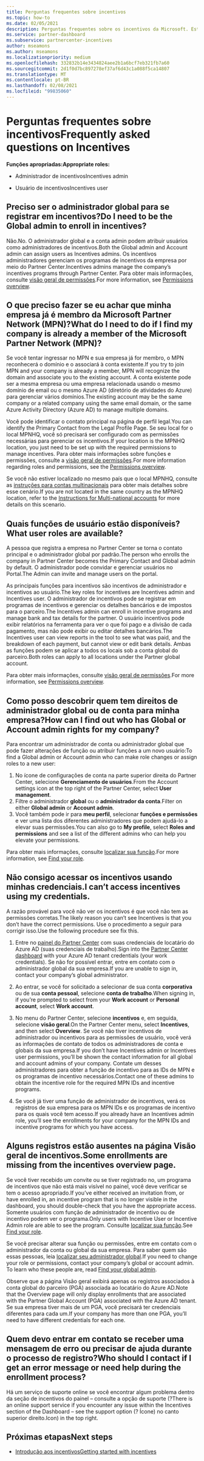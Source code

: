 ```yaml
---
title: Perguntas frequentes sobre incentivos
ms.topic: how-to
ms.date: 02/05/2021
description: Perguntas frequentes sobre os incentivos da Microsoft. Este artigo inclui perguntas sobre funções de usuário, como registrar ou o que fazer sobre mensagens de erro.
ms.service: partner-dashboard
ms.subservice: partnercenter-incentives
author: mseamons
ms.author: mseamons
ms.localizationpriority: medium
ms.openlocfilehash: 332832b14e3434824aee2b1a6bcf7eb321fb7a60
ms.sourcegitcommit: 2d1f0d7bc897278ef37af6d43c1a088f5ca14807
ms.translationtype: MT
ms.contentlocale: pt-BR
ms.lasthandoff: 02/08/2021
ms.locfileid: "99835060"
---
```

# <a name="frequently-asked-questions-on-incentives"></a><span data-ttu-id="53d9e-104">Perguntas frequentes sobre incentivos</span><span class="sxs-lookup"><span data-stu-id="53d9e-104">Frequently asked questions on Incentives</span></span>

<span data-ttu-id="53d9e-105">**Funções apropriadas:**</span><span class="sxs-lookup"><span data-stu-id="53d9e-105">**Appropriate roles:**</span></span>

- <span data-ttu-id="53d9e-106">Administrador de incentivos</span><span class="sxs-lookup"><span data-stu-id="53d9e-106">Incentives admin</span></span>

- <span data-ttu-id="53d9e-107">Usuário de incentivos</span><span class="sxs-lookup"><span data-stu-id="53d9e-107">Incentives user</span></span>

## <a name="do-i-need-to-be-the-global-admin-to-enroll-in-incentives"></a><span data-ttu-id="53d9e-108">Preciso ser o administrador global para se registrar em incentivos?</span><span class="sxs-lookup"><span data-stu-id="53d9e-108">Do I need to be the Global admin to enroll in incentives?</span></span>

<span data-ttu-id="53d9e-109">Não.</span><span class="sxs-lookup"><span data-stu-id="53d9e-109">No.</span></span> <span data-ttu-id="53d9e-110">O administrador global e a conta admin podem atribuir usuários como administradores de incentivos.</span><span class="sxs-lookup"><span data-stu-id="53d9e-110">Both the Global admin and Account admin can assign users as Incentives admins.</span></span> <span data-ttu-id="53d9e-111">Os incentivos administradores gerenciam os programas de incentivos da empresa por meio do Partner Center.</span><span class="sxs-lookup"><span data-stu-id="53d9e-111">Incentives admins manage the company’s incentives programs through Partner Center.</span></span> <span data-ttu-id="53d9e-112">Para obter mais informações, consulte [visão geral de permissões](permissions-overview.md).</span><span class="sxs-lookup"><span data-stu-id="53d9e-112">For more information, see [Permissions overview](permissions-overview.md).</span></span>

## <a name="what-do-i-need-to-do-if-i-find-my-company-is-already-a-member-of-the-microsoft-partner-network-mpn"></a><span data-ttu-id="53d9e-113">O que preciso fazer se eu achar que minha empresa já é membro da Microsoft Partner Network (MPN)?</span><span class="sxs-lookup"><span data-stu-id="53d9e-113">What do I need to do if I find my company is already a member of the Microsoft Partner Network (MPN)?</span></span>

<span data-ttu-id="53d9e-114">Se você tentar ingressar no MPN e sua empresa já for membro, o MPN reconhecerá o domínio e o associará à conta existente.</span><span class="sxs-lookup"><span data-stu-id="53d9e-114">If you try to join MPN and your company is already a member, MPN will recognize the domain and associate you to the existing account.</span></span> <span data-ttu-id="53d9e-115">A conta existente pode ser a mesma empresa ou uma empresa relacionada usando o mesmo domínio de email ou o mesmo Azure AD (diretório de atividades do Azure) para gerenciar vários domínios.</span><span class="sxs-lookup"><span data-stu-id="53d9e-115">The existing account may be the same company or a related company using the same email domain, or the same Azure Activity Directory (Azure AD) to manage multiple domains.</span></span>

<span data-ttu-id="53d9e-116">Você pode identificar o contato principal na página de perfil legal.</span><span class="sxs-lookup"><span data-stu-id="53d9e-116">You can identify the Primary Contact from the Legal Profile Page.</span></span> <span data-ttu-id="53d9e-117">Se seu local for o local MPNHQ, você só precisará ser configurado com as permissões necessárias para gerenciar os incentivos.</span><span class="sxs-lookup"><span data-stu-id="53d9e-117">If your location is the MPNHQ location, you just need to be set up with the required permissions to manage incentives.</span></span> <span data-ttu-id="53d9e-118">Para obter mais informações sobre funções e permissões, consulte a [visão geral de permissões](permissions-overview.md).</span><span class="sxs-lookup"><span data-stu-id="53d9e-118">For more information regarding roles and permissions, see the [Permissions overview](permissions-overview.md).</span></span>

<span data-ttu-id="53d9e-119">Se você não estiver localizado no mesmo país que o local MPNHQ, consulte as [instruções para contas multinacionais](https://support.microsoft.com/help/4515619/special-considerations-for-multi-national-partners-joining-the-microso) para obter mais detalhes sobre esse cenário.</span><span class="sxs-lookup"><span data-stu-id="53d9e-119">If you are not located in the same country as the MPNHQ location, refer to the [Instructions for Multi-national accounts](https://support.microsoft.com/help/4515619/special-considerations-for-multi-national-partners-joining-the-microso) for more details on this scenario.</span></span>

## <a name="what-user-roles-are-available"></a><span data-ttu-id="53d9e-120">Quais funções de usuário estão disponíveis?</span><span class="sxs-lookup"><span data-stu-id="53d9e-120">What user roles are available?</span></span>

<span data-ttu-id="53d9e-121">A pessoa que registra a empresa no Partner Center se torna o contato principal e o administrador global por padrão.</span><span class="sxs-lookup"><span data-stu-id="53d9e-121">The person who enrolls the company in Partner Center becomes the Primary Contact and Global admin by default.</span></span> <span data-ttu-id="53d9e-122">O administrador pode convidar e gerenciar usuários no Portal.</span><span class="sxs-lookup"><span data-stu-id="53d9e-122">The Admin can invite and manage users on the portal.</span></span>

<span data-ttu-id="53d9e-123">As principais funções para incentivos são incentivos de administrador e incentivos ao usuário.</span><span class="sxs-lookup"><span data-stu-id="53d9e-123">The key roles for incentives are Incentives admin and Incentives user.</span></span> <span data-ttu-id="53d9e-124">O administrador de incentivos pode se registrar em programas de incentivos e gerenciar os detalhes bancários e de impostos para o parceiro.</span><span class="sxs-lookup"><span data-stu-id="53d9e-124">The Incentives admin can enroll in incentive programs and manage bank and tax details for the partner.</span></span> <span data-ttu-id="53d9e-125">O usuário incentivos pode exibir relatórios na ferramenta para ver o que foi pago e a divisão de cada pagamento, mas não pode exibir ou editar detalhes bancários.</span><span class="sxs-lookup"><span data-stu-id="53d9e-125">The Incentives user can view reports in the tool to see what was paid, and the breakdown of each payment, but cannot view or edit bank details.</span></span> <span data-ttu-id="53d9e-126">Ambas as funções podem se aplicar a todos os locais sob a conta global do parceiro.</span><span class="sxs-lookup"><span data-stu-id="53d9e-126">Both roles can apply to all locations under the Partner global account.</span></span>

<span data-ttu-id="53d9e-127">Para obter mais informações, consulte [visão geral de permissões](permissions-overview.md).</span><span class="sxs-lookup"><span data-stu-id="53d9e-127">For more information, see [Permissions overview](permissions-overview.md).</span></span>

## <a name="how-can-i-find-out-who-has-global-or-account-admin-rights-for-my-company"></a><span data-ttu-id="53d9e-128">Como posso descobrir quem tem direitos de administrador global ou de conta para minha empresa?</span><span class="sxs-lookup"><span data-stu-id="53d9e-128">How can I find out who has Global or Account admin rights for my company?</span></span>

<span data-ttu-id="53d9e-129">Para encontrar um administrador de conta ou administrador global que pode fazer alterações de função ou atribuir funções a um novo usuário:</span><span class="sxs-lookup"><span data-stu-id="53d9e-129">To find a Global admin or Account admin who can make role changes or assign roles to a new user:</span></span>

1. <span data-ttu-id="53d9e-130">No ícone de configurações de conta na parte superior direita do Partner Center, selecione **Gerenciamento de usuários**.</span><span class="sxs-lookup"><span data-stu-id="53d9e-130">From the Account settings icon at the top right of the Partner Center, select **User management**.</span></span>
2. <span data-ttu-id="53d9e-131">Filtre o administrador **global** ou o **administrador da conta**.</span><span class="sxs-lookup"><span data-stu-id="53d9e-131">Filter on either **Global admin** or **Account admin**.</span></span>
3. <span data-ttu-id="53d9e-132">Você também pode ir para **meu perfil**, selecionar **funções e permissões** e ver uma lista dos diferentes administradores que podem ajudá-lo a elevar suas permissões.</span><span class="sxs-lookup"><span data-stu-id="53d9e-132">You can also go to **My profile**, select **Roles and permissions** and see a list of the different admins who can help you elevate your permissions.</span></span>
 
<span data-ttu-id="53d9e-133">Para obter mais informações, consulte [localizar sua função](find-your-role.md).</span><span class="sxs-lookup"><span data-stu-id="53d9e-133">For more information, see [Find your role](find-your-role.md).</span></span>  

## <a name="i-cant-access-incentives-using-my-credentials"></a><span data-ttu-id="53d9e-134">Não consigo acessar os incentivos usando minhas credenciais.</span><span class="sxs-lookup"><span data-stu-id="53d9e-134">I can’t access incentives using my credentials.</span></span>

<span data-ttu-id="53d9e-135">A razão provável para você não ver os incentivos é que você não tem as permissões corretas.</span><span class="sxs-lookup"><span data-stu-id="53d9e-135">The likely reason you can’t see Incentives is that you don’t have the correct permissions.</span></span> <span data-ttu-id="53d9e-136">Use o procedimento a seguir para corrigir isso.</span><span class="sxs-lookup"><span data-stu-id="53d9e-136">Use the following procedure see fix this.</span></span>

1. <span data-ttu-id="53d9e-137">Entre no [painel do Partner Center](https://partner.microsoft.com/dashboard/) com suas credenciais de locatário do Azure AD (suas credenciais de trabalho).</span><span class="sxs-lookup"><span data-stu-id="53d9e-137">Sign into the [Partner Center dashboard](https://partner.microsoft.com/dashboard/) with your Azure AD tenant credentials (your work credentials).</span></span> <span data-ttu-id="53d9e-138">Se não for possível entrar, entre em contato com o administrador global da sua empresa.</span><span class="sxs-lookup"><span data-stu-id="53d9e-138">If you are unable to  sign in, contact your company’s global administrator.</span></span>

2. <span data-ttu-id="53d9e-139">Ao entrar, se você for solicitado a selecionar de sua conta **corporativa** ou de sua **conta pessoal**, selecione **conta de trabalho**.</span><span class="sxs-lookup"><span data-stu-id="53d9e-139">When signing in, if you’re prompted to select from your **Work account** or **Personal account**, select **Work account**.</span></span>

3. <span data-ttu-id="53d9e-140">No menu do Partner Center, selecione **incentivos** e, em seguida, selecione **visão geral**.</span><span class="sxs-lookup"><span data-stu-id="53d9e-140">On the Partner Center menu, select **Incentives**, and then select **Overview**.</span></span> <span data-ttu-id="53d9e-141">Se você não tiver incentivos de administrador ou incentivos para as permissões de usuário, você verá as informações de contato de todos os administradores de conta e globais da sua empresa.</span><span class="sxs-lookup"><span data-stu-id="53d9e-141">If you don’t have Incentives admin or Incentives user permissions,  you’ll be shown the contact information for all global and account admins of your company.</span></span> <span data-ttu-id="53d9e-142">Contate um desses administradores para obter a função de incentivo para as IDs de MPN e os programas de incentivo necessários.</span><span class="sxs-lookup"><span data-stu-id="53d9e-142">Contact one of these admins to obtain the incentive role for the required MPN IDs and incentive programs.</span></span>

4. <span data-ttu-id="53d9e-143">Se você já tiver uma função de administrador de incentivos, verá os registros de sua empresa para os MPN IDs e os programas de incentivo para os quais você tem acesso.</span><span class="sxs-lookup"><span data-stu-id="53d9e-143">If you already have an Incentives admin role, you’ll see the enrollments for your company for the MPN IDs and incentive programs for which you have access.</span></span>

## <a name="some-enrollments-are-missing-from-the-incentives-overview-page"></a><span data-ttu-id="53d9e-144">Alguns registros estão ausentes na página Visão geral de incentivos.</span><span class="sxs-lookup"><span data-stu-id="53d9e-144">Some enrollments are missing from the incentives overview page.</span></span>

<span data-ttu-id="53d9e-145">Se você tiver recebido um convite ou se tiver registrado no, um programa de incentivos que não está mais visível no painel, você deve verificar se tem o acesso apropriado.</span><span class="sxs-lookup"><span data-stu-id="53d9e-145">If you’ve either received an invitation from, or have enrolled in, an incentive program that is no longer visible in the dashboard, you should double-check that you have the appropriate access.</span></span> <span data-ttu-id="53d9e-146">Somente usuários com função de administrador de incentivo ou de incentivo podem ver o programa.</span><span class="sxs-lookup"><span data-stu-id="53d9e-146">Only users with Incentive User or Incentive Admin role are able to see the program.</span></span> <span data-ttu-id="53d9e-147">Consulte [localizar sua função](https://docs.microsoft.com/partner-center/find-your-role).</span><span class="sxs-lookup"><span data-stu-id="53d9e-147">See [Find your role](https://docs.microsoft.com/partner-center/find-your-role).</span></span>

<span data-ttu-id="53d9e-148">Se você precisar alterar sua função ou permissões, entre em contato com o administrador da conta ou global da sua empresa. Para saber quem são essas pessoas, leia [localizar seu administrador global](https://docs.microsoft.com/partner-center/find-your-role#find-your-global-admin).</span><span class="sxs-lookup"><span data-stu-id="53d9e-148">If you need to change your role or permissions, contact your company’s global or account admin. To learn who these people are, read [Find your global admin](https://docs.microsoft.com/partner-center/find-your-role#find-your-global-admin).</span></span>

<span data-ttu-id="53d9e-149">Observe que a página Visão geral exibirá apenas os registros associados à conta global do parceiro (PGA) associada ao locatário do Azure AD.</span><span class="sxs-lookup"><span data-stu-id="53d9e-149">Note that the Overview page will only display enrollments that are associated with the Partner Global Account (PGA) associated with the Azure AD tenant.</span></span> <span data-ttu-id="53d9e-150">Se sua empresa tiver mais de um PGA, você precisará ter credenciais diferentes para cada um.</span><span class="sxs-lookup"><span data-stu-id="53d9e-150">If your company has more than one PGA, you’ll need to have different credentials for each one.</span></span>

## <a name="who-should-i-contact-if-i-get-an-error-message-or-need-help-during-the-enrollment-process"></a><span data-ttu-id="53d9e-151">Quem devo entrar em contato se receber uma mensagem de erro ou precisar de ajuda durante o processo de registro?</span><span class="sxs-lookup"><span data-stu-id="53d9e-151">Who should I contact if I get an error message or need help during the enrollment process?</span></span>

<span data-ttu-id="53d9e-152">Há um serviço de suporte online se você encontrar algum problema dentro da seção de incentivos do painel – consulte a opção de suporte (?</span><span class="sxs-lookup"><span data-stu-id="53d9e-152">There is an online support service if you encounter any issue within the Incentives section of the Dashboard – see the support option (?</span></span> <span data-ttu-id="53d9e-153">Ícone) no canto superior direito.</span><span class="sxs-lookup"><span data-stu-id="53d9e-153">Icon) in the top right.</span></span>

## <a name="next-steps"></a><span data-ttu-id="53d9e-154">Próximas etapas</span><span class="sxs-lookup"><span data-stu-id="53d9e-154">Next steps</span></span>

- [<span data-ttu-id="53d9e-155">Introdução aos incentivos</span><span class="sxs-lookup"><span data-stu-id="53d9e-155">Getting started with incentives</span></span>](incentives-get-started-intro.md)
